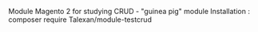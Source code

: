 Module Magento 2 for studying CRUD  - "guinea pig" module Installation : composer require Talexan/module-testcrud